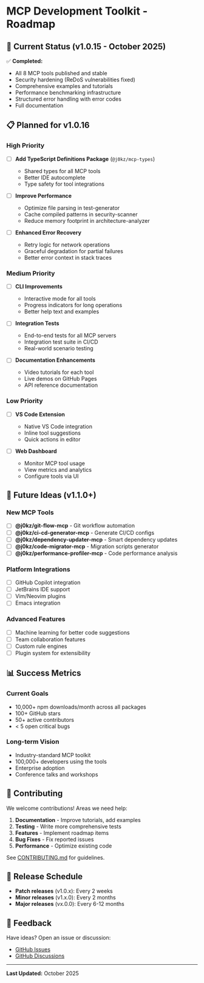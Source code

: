 # MCP Development Toolkit - Roadmap

## 🎯 Current Status (v1.0.15 - October 2025)

✅ **Completed:**
- All 8 MCP tools published and stable
- Security hardening (ReDoS vulnerabilities fixed)
- Comprehensive examples and tutorials
- Performance benchmarking infrastructure
- Structured error handling with error codes
- Full documentation

## 📋 Planned for v1.0.16

### High Priority
- [ ] **Add TypeScript Definitions Package** (`@j0kz/mcp-types`)
  - Shared types for all MCP tools
  - Better IDE autocomplete
  - Type safety for tool integrations

- [ ] **Improve Performance**
  - Optimize file parsing in test-generator
  - Cache compiled patterns in security-scanner
  - Reduce memory footprint in architecture-analyzer

- [ ] **Enhanced Error Recovery**
  - Retry logic for network operations
  - Graceful degradation for partial failures
  - Better error context in stack traces

### Medium Priority
- [ ] **CLI Improvements**
  - Interactive mode for all tools
  - Progress indicators for long operations
  - Better help text and examples

- [ ] **Integration Tests**
  - End-to-end tests for all MCP servers
  - Integration test suite in CI/CD
  - Real-world scenario testing

- [ ] **Documentation Enhancements**
  - Video tutorials for each tool
  - Live demos on GitHub Pages
  - API reference documentation

### Low Priority
- [ ] **VS Code Extension**
  - Native VS Code integration
  - Inline tool suggestions
  - Quick actions in editor

- [ ] **Web Dashboard**
  - Monitor MCP tool usage
  - View metrics and analytics
  - Configure tools via UI

## 🚀 Future Ideas (v1.1.0+)

### New MCP Tools
- [ ] **@j0kz/git-flow-mcp** - Git workflow automation
- [ ] **@j0kz/ci-cd-generator-mcp** - Generate CI/CD configs
- [ ] **@j0kz/dependency-updater-mcp** - Smart dependency updates
- [ ] **@j0kz/code-migrator-mcp** - Migration scripts generator
- [ ] **@j0kz/performance-profiler-mcp** - Code performance analysis

### Platform Integrations
- [ ] GitHub Copilot integration
- [ ] JetBrains IDE support
- [ ] Vim/Neovim plugins
- [ ] Emacs integration

### Advanced Features
- [ ] Machine learning for better code suggestions
- [ ] Team collaboration features
- [ ] Custom rule engines
- [ ] Plugin system for extensibility

## 📊 Success Metrics

### Current Goals
- 10,000+ npm downloads/month across all packages
- 100+ GitHub stars
- 50+ active contributors
- < 5 open critical bugs

### Long-term Vision
- Industry-standard MCP toolkit
- 100,000+ developers using the tools
- Enterprise adoption
- Conference talks and workshops

## 🤝 Contributing

We welcome contributions! Areas we need help:

1. **Documentation** - Improve tutorials, add examples
2. **Testing** - Write more comprehensive tests
3. **Features** - Implement roadmap items
4. **Bug Fixes** - Fix reported issues
5. **Performance** - Optimize existing code

See [CONTRIBUTING.md](CONTRIBUTING.md) for guidelines.

## 📅 Release Schedule

- **Patch releases** (v1.0.x): Every 2 weeks
- **Minor releases** (v1.x.0): Every 2 months
- **Major releases** (vx.0.0): Every 6-12 months

## 💬 Feedback

Have ideas? Open an issue or discussion:
- [GitHub Issues](https://github.com/j0KZ/mcp-agents/issues)
- [GitHub Discussions](https://github.com/j0KZ/mcp-agents/discussions)

---

**Last Updated:** October 2025

